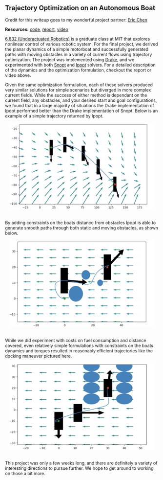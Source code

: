 ## Trajectory Optimization on an Autonomous Boat

Credit for this writeup goes to my wonderful project partner: [Eric Chen](https://echen9898.github.io)

**Resources:** [code](https://github.com/echen9898/docking), [report](https://www.dropbox.com/s/bzybarkl64ms1fe/6_832_Final_Project.pdf?dl=0), [video](https://www.youtube.com/watch?v=8AD0oO6Yoag)

[6.832 (Underactuated Robotics)](http://underactuated.csail.mit.edu/Spring2020/index.html) is a graduate class at MIT that explores nonlinear control of various robotic system. For the final project, we derived the planar dynamics of a simple motorboat and successfully generated paths with moving obstacles in a variety of current flows using trajectory optimization. The project was implemented using [Drake](https://drake.mit.edu/), and we experimented with both [Snopt](https://ccom.ucsd.edu/~optimizers/solvers/snopt/) and [Ipopt](https://github.com/coin-or/Ipopt) solvers. For a detailed description of the dynamics and the optimization formulation, checkout the report or video above.

Given the same optimization formulation, each of these solvers produced very similar solutions for simple scenarios but diverged in more complex current fields. While the success of either method is dependant on the current field, any obstacles, and your desired start and goal configurations, we found that in a large majority of situations the Drake implementation of Ipopt performed better than the Drake implementation of Snopt. Below is an example of a simple trajectory returned by Ipopt.

<center>
    <img src="../images/6832_boat/whirlpool.png" width=600rem style="margin-bottom: 1rem; max-width: 95%">
</center>

By adding constraints on the boats distance from obstacles Ipopt is able to generate smooth paths through both static and moving obstacles, as shown below.

<center>
    <img src="../images/6832_boat/obstacles.png" width=600rem style="margin-bottom: 1rem; max-width: 95%">
</center>

While we did experiment with costs on fuel consumption and distance covered, even relatively simple formulations with constraints on the boats dynamics and torques resulted in reasonably efficient trajectories like the docking maneuver pictured here.

<center>
    <img src="../images/6832_boat/docking.png" width=600rem style="margin-bottom: 1rem; max-width: 95%">
</center>

This project was only a few weeks long, and there are definitely a variety of interesting directions to pursue further. We hope to get around to working on those a bit more.